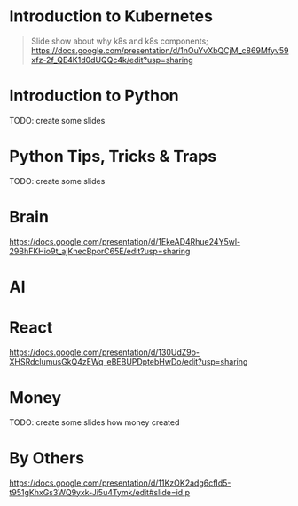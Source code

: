 # Introduction to Kubernetes
> Slide show about why k8s and k8s components;
> https://docs.google.com/presentation/d/1nOuYvXbQCjM_c869Mfyv59xfz-2f_QE4K1d0dUQQc4k/edit?usp=sharing

# Introduction to Python
TODO: create some slides

# Python Tips, Tricks & Traps
TODO: create some slides

# Brain
https://docs.google.com/presentation/d/1EkeAD4Rhue24Y5wl-29BhFKHio9t_ajKnecBporC65E/edit?usp=sharing

# AI

# React
https://docs.google.com/presentation/d/130UdZ9o-XHSRdclumusGkQ4zEWq_eBEBUPDptebHwDo/edit?usp=sharing

# Money
TODO: create some slides how money created



# By Others
https://docs.google.com/presentation/d/11KzOK2adg6cfId5-t951gKhxGs3WQ9yxk-Ji5u4Tymk/edit#slide=id.p
